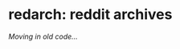# redarch: reddit archives

*Moving in old code...*

<!-- PyPi: https://pypi.org/project/redarch/ -->

